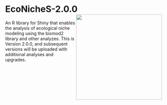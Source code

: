# EcoNicheS-2.0.0 <img src="[man/figures/logo.png](https://user-images.githubusercontent.com/25662791/244543343-ac0a9b00-a873-469d-ac33-4b49cba48a90.png)" align="right" height="276" />
An R library for Shiny that enables the analysis of ecological niche modeling using the biomod2 library and other analyzes. This is Version 2.0.0, and subsequent versions will be uploaded with additional analyses and upgrades. 

